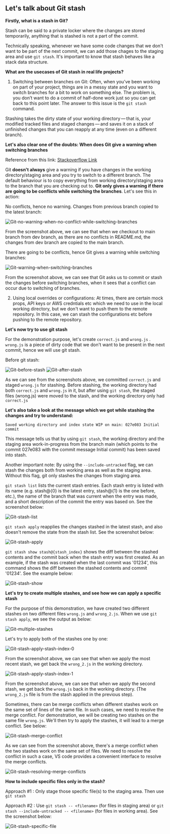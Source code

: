 ## Let's talk about Git stash ##

**Firstly, what is a stash in Git?**

Stash can be said to a private locker where the changes are stored temporarily, anything that is stashed is not a part of the commit.

Technically speaking, whenever we have some code changes that we don't want to be part of the next commit, we can add those chages to the staging area and use `git stash`. It's important to know that stash behaves like a stack data structure.

**What are the usecases of Git stash in real life projects?** 

1) Switching between branches on Git: Often, when you’ve been working on part of your project, things are in a messy state and you want to switch branches for a bit to work on something else. The problem is, you don’t want to do a commit of half-done work just so you can get back to this point later. The answer to this issue is the `git stash` command.

Stashing takes the dirty state of your working directory — that is, your modified tracked files and staged changes — and saves it on a stack of unfinished changes that you can reapply at any time (even on a different branch).

**Let's also clear one of the doubts: When does Git give a warning when switching branches**

Reference from this link: [Stackoverflow Link](https://stackoverflow.com/questions/38029499/git-does-not-warn-me-about-changes-when-switching-branches#:~:text=You%20get%20a%20message%20asking,to%20stash%20or%20commit%20changes) 

Git **doesn't always** give a warning if you have changes in the working directory/staging area and you try to switch to a different branch. The default behaviour is to copy everything from working directory/staging area to the branch that you are checking out to. **Git only gives a warning if there are going to be conflicts while switching the branches**. Let's see this in action:

No conflicts, hence no warning. Changes from previous branch copied to the latest branch:

![Git-no-warning-when-no-conflict-while-switching-branches](./Git-no-warning-when-no-conflict-while-switching-branches.png)

From the screenshot above, we can see that when we checkout to main branch from dev branch, as there are no conflicts in README.md, the changes from dev branch are copied to the main branch.

There are going to be conflicts, hence Git gives a warning while switching branches:

![Git-warning-when-switching-branches](./Git-warning-when-switching-branches.png)

From the screenshot above, we can see that Git asks us to commit or stash the changes before switching branches, when it sees that a conflict can occur due to switching of branches.

2) Using local overrides or configurations: At times, there are certain mock props, API keys or AWS credntials etc which we need to use in the local working directory, but we don't want to push them to the remote repository. In this case, we can stash the configurations etc before pushing to the remote repository. 

**Let's now try to use git stash**

For the demonstration purpose, let's create `correct.js` and `wrong.js` . `wrong.js` is a piece of dirty code that we don't want to be present in the next commit, hence we will use git stash.

Before git stash:

![Git-before-stash](./Git-before-stash.png)
![Git-after-stash](./Git-after-stash.png)

As we can see from the screenshots above, we committed `correct.js` and staged `wrong.js` for stashing. Before stashing, the working directory had both `correct.js` and `wrong.js` in it, but after using `git stash`, the staged files (wrong.js) were moved to the stash, and the working directory only had `correct.js`

**Let's also take a look at the message which we got while stashing the changes and try to understand:** 

`Saved working directory and index state WIP on main: 027e083 Initial commit` 

This message tells us that by using `git stash`, the working directory and the staging area work-in-progress from the branch main (which points to the commit 027e083 with the commit message Initial commit) has been saved into stash.

Another important note: By using the `--include-untracked` flag, we can stash the changes both from working area as well as the staging area. Without this flag, git only stashes the changes from staging area.

`git stash list` lists the current stash entries. Each stash entry is listed with its name (e.g. stash@{0} is the latest entry, stash@{1} is the one before, etc.), the name of the branch that was current when the entry was made, and a short description of the commit the entry was based on. See the screenshot below:

![Git-stash-list](./Git-stash-list.png)

`git stash apply` reapplies the changes stashed in the latest stash, and also doesn't remove the state from the stash list. See the screenshot below:

![Git-stash-apply](./Git-stash-apply.png)

`git stash show stash@{stash_index}` shows the diff between the stashed contents and the commit back when the stash entry was first created. As an example, if the stash was created when the last commit was '01234', this command shows the diff between the stashed contents and commit '01234'. See the example below:

![Git-stash-show](./Git-stash-show.png)

**Let's try to create multiple stashes, and see how we can apply a specific stash**

For the purpose of this demonstration, we have created two different stashes on two different files `wrong.js` and `wrong_2.js`. When we use `git stash apply`, we see the output as below:

![Git-multiple-stashes](./Git-multiple-stashes.png)

Let's try to apply both of the stashes one by one:

![Git-stash-apply-stash-index-0](./Git-stash-apply-stash-index-0.png)

From the screenshot above, we can see that when we apply the most recent stash, we get back the `wrong_2.js` in the working directory.

![Git-stash-apply-stash-index-1](./Git-stash-apply-stash-index-1.png)

From the screenshot above, we can see that when we apply the second stash, we get back the `wrong.js` back in the working directory. (The `wrong_2.js` file is from the stash applied in the previous step).

Sometimes, there can be merge conflicts when different stashes work on the same set of lines of the same file. In such cases, we need to resolve the merge conflict. For demonstration, we will be creating two stashes on the same file `wrong.js`. We'll then try to apply the stashes, it will lead to a merge conflict. See below:

![Git-stash-merge-conflict](./Git-stash-merge-conflict.png)

As we can see from the screenshot above, there's a merge conflict when the two stashes work on the same set of files. We need to resolve the conflict in such a case, VS code provides a convenient interface to resolve the merge conflicts.

![Git-stash-resolving-merge-conflicts](./Git-resolving-stash-merge-conflicts.png)

**How to include specific files only in the stash?**

Approach #1 : Only stage those specific file(s) to the staging area. Then use `git stash`

Approach #2 : Use `git stash -- <filename>` (for files in staging area) or `git stash --include-untracked -- <filename>` (for files in working area). See the screenshot below: 

![Git-stash-specific-file](./Git-stash-specific-file.png)